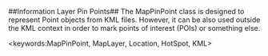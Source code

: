 ##Information Layer Pin Points##
The MapPinPoint class is designed to represent Point objects from KML files. However, it can be also used outside the KML context in order to mark points of interest (POIs) or something else.

<keywords:MapPinPoint, MapLayer, Location, HotSpot, KML>
